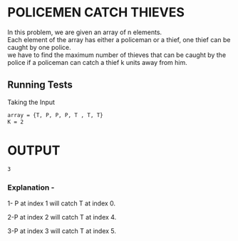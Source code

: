 # POLICEMEN CATCH THIEVES

In this problem, we are given an array of n elements.   
Each element of the array has either a policeman or a thief, one thief can be caught by one police.  
we have to find the maximum number of thieves that can be caught by the police 
if a policeman can catch a thief k units away from him. 

## Running Tests

Taking the Input

```bash
array = {T, P, P, P, T , T, T}
K = 2
```

# OUTPUT

```bash
3
```

### Explanation - 
1- P at index 1 will catch T at index 0.  

2-P at index 2 will catch T at index 4.  

3-P at index 3 will catch T at index 5.  


